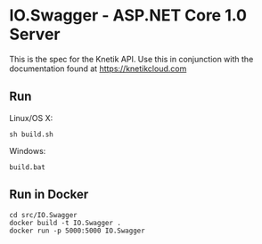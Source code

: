 # IO.Swagger - ASP.NET Core 1.0 Server

This is the spec for the Knetik API.  Use this in conjunction with the documentation found at https://knetikcloud.com

## Run

Linux/OS X:

```
sh build.sh
```

Windows:

```
build.bat
```

## Run in Docker

```
cd src/IO.Swagger
docker build -t IO.Swagger .
docker run -p 5000:5000 IO.Swagger
```
